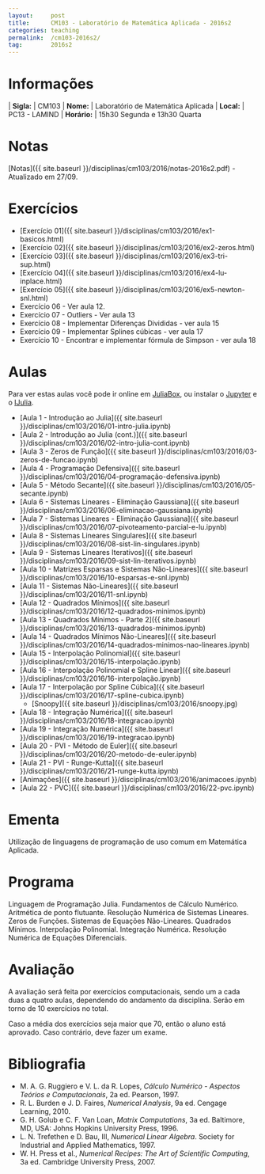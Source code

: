```yaml
---
layout:     post
title:      CM103 - Laboratório de Matemática Aplicada - 2016s2
categories: teaching
permalink:  /cm103-2016s2/
tag:        2016s2
---
```


# Informações

  | **Sigla:**   | CM103
  | **Nome:**    | Laboratório de Matemática Aplicada
  | **Local:**   | PC13 - LAMIND
  | **Horário:** | 15h30 Segunda e 13h30 Quarta

# Notas

[Notas]({{ site.baseurl }}/disciplinas/cm103/2016/notas-2016s2.pdf) -
Atualizado em 27/09.

# Exercícios

  - [Exercício 01]({{ site.baseurl }}/disciplinas/cm103/2016/ex1-basicos.html)
  - [Exercício 02]({{ site.baseurl }}/disciplinas/cm103/2016/ex2-zeros.html)
  - [Exercício 03]({{ site.baseurl }}/disciplinas/cm103/2016/ex3-tri-sup.html)
  - [Exercício 04]({{ site.baseurl }}/disciplinas/cm103/2016/ex4-lu-inplace.html)
  - [Exercício 05]({{ site.baseurl }}/disciplinas/cm103/2016/ex5-newton-snl.html)
  - Exercício 06 - Ver aula 12.
  - Exercício 07 - Outliers - Ver aula 13
  - Exercício 08 - Implementar Diferenças Divididas - ver aula 15
  - Exercício 09 - Implementar Splines cúbicas - ver aula 17
  - Exercício 10 - Encontrar e implementar fórmula de Simpson - ver aula 18

# Aulas

Para ver estas aulas você pode ir online em
[JuliaBox](https://www.juliabox.org),
ou instalar o [Jupyter](https://jupyter.org/) e o
[IJulia](https://github.com/JuliaLang/IJulia.jl).

  - [Aula 1 - Introdução ao Julia]({{ site.baseurl }}/disciplinas/cm103/2016/01-intro-julia.ipynb)
  - [Aula 2 - Introdução ao Julia (cont.)]({{ site.baseurl }}/disciplinas/cm103/2016/02-intro-julia-cont.ipynb)
  - [Aula 3 - Zeros de Função]({{ site.baseurl }}/disciplinas/cm103/2016/03-zeros-de-funcao.ipynb)
  - [Aula 4 - Programação Defensiva]({{ site.baseurl }}/disciplinas/cm103/2016/04-programação-defensiva.ipynb)
  - [Aula 5 - Método Secante]({{ site.baseurl }}/disciplinas/cm103/2016/05-secante.ipynb)
  - [Aula 6 - Sistemas Lineares - Eliminação Gaussiana]({{ site.baseurl }}/disciplinas/cm103/2016/06-eliminacao-gaussiana.ipynb)
  - [Aula 7 - Sistemas Lineares - Eliminação Gaussiana]({{ site.baseurl }}/disciplinas/cm103/2016/07-pivoteamento-parcial-e-lu.ipynb)
  - [Aula 8 - Sistemas Lineares Singulares]({{ site.baseurl }}/disciplinas/cm103/2016/08-sist-lin-singulares.ipynb)
  - [Aula 9 - Sistemas Lineares Iterativos]({{ site.baseurl }}/disciplinas/cm103/2016/09-sist-lin-iterativos.ipynb)
  - [Aula 10 - Matrizes Esparsas e Sistemas Não-Lineares]({{ site.baseurl }}/disciplinas/cm103/2016/10-esparsas-e-snl.ipynb)
  - [Aula 11 - Sistemas Não-Lineares]({{ site.baseurl }}/disciplinas/cm103/2016/11-snl.ipynb)
  - [Aula 12 - Quadrados Mínimos]({{ site.baseurl }}/disciplinas/cm103/2016/12-quadrados-minimos.ipynb)
  - [Aula 13 - Quadrados Mínimos - Parte 2]({{ site.baseurl }}/disciplinas/cm103/2016/13-quadrados-minimos.ipynb)
  - [Aula 14 - Quadrados Mínimos Não-Lineares]({{ site.baseurl }}/disciplinas/cm103/2016/14-quadrados-minimos-nao-lineares.ipynb)
  - [Aula 15 - Interpolação Polinomial]({{ site.baseurl }}/disciplinas/cm103/2016/15-interpolação.ipynb)
  - [Aula 16 - Interpolação Polinomial e Spline Linear]({{ site.baseurl }}/disciplinas/cm103/2016/16-interpolação.ipynb)
  - [Aula 17 - Interpolação por Spline Cúbica]({{ site.baseurl }}/disciplinas/cm103/2016/17-spline-cubica.ipynb)
    - [Snoopy]({{ site.baseurl }}/disciplinas/cm103/2016/snoopy.jpg)
  - [Aula 18 - Integração Numérica]({{ site.baseurl }}/disciplinas/cm103/2016/18-integracao.ipynb)
  - [Aula 19 - Integração Numérica]({{ site.baseurl }}/disciplinas/cm103/2016/19-integracao.ipynb)
  - [Aula 20 - PVI - Método de Euler]({{ site.baseurl }}/disciplinas/cm103/2016/20-metodo-de-euler.ipynb)
  - [Aula 21 - PVI - Runge-Kutta]({{ site.baseurl }}/disciplinas/cm103/2016/21-runge-kutta.ipynb)
  - [Animações]({{ site.baseurl }}/disciplinas/cm103/2016/animacoes.ipynb)
  - [Aula 22 - PVC]({{ site.baseurl }}/disciplinas/cm103/2016/22-pvc.ipynb)

# Ementa

Utilização de linguagens de programação de uso comum em Matemática Aplicada.

# Programa

Linguagem de Programação Julia. Fundamentos de Cálculo Numérico. Aritmética de
ponto flutuante. Resolução Numérica de Sistemas Lineares. Zeros de Funções.
Sistemas de Equações Não-Lineares. Quadrados Mínimos. Interpolação Polinomial.
Integração Numérica. Resolução Numérica de Equações Diferenciais.

# Avaliação

A avaliação será feita por exercícios computacionais, sendo um a cada duas a
quatro aulas, dependendo do andamento da disciplina. Serão em torno de 10
exercícios no total.

Caso a média dos exercícios seja maior que 70, então o aluno está aprovado.
Caso contrário, deve fazer um exame.

# Bibliografia

  - M. A. G. Ruggiero e V. L. da R. Lopes, *Cálculo Numérico - Aspectos Teórios e
   Computacionais*, 2a ed. Pearson, 1997.
  - R. L. Burden e J. D. Faires, *Numerical Analysis*, 9a ed. Cengage Learning,
    2010.
  - G. H. Golub e C. F. Van Loan, *Matrix Computations*, 3a ed. Baltimore, MD,
    USA: Johns Hopkins University Press, 1996.
  - L. N. Trefethen e D. Bau, III, *Numerical Linear Algebra*. Society for
    Industrial and Applied Mathematics, 1997.
  - W. H. Press et al., *Numerical Recipes: The Art of Scientific Computing*, 3a
    ed. Cambridge University Press, 2007.
